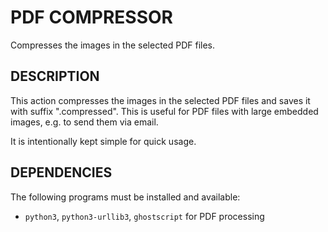 PDF COMPRESSOR
==============

Compresses the images in the selected PDF files.

DESCRIPTION
-----------

This action compresses the images in the selected PDF files and saves it with suffix ".compressed". This is useful for PDF files with large embedded images, e.g. to send them via email.

It is intentionally kept simple for quick usage.

DEPENDENCIES
------------

The following programs must be installed and available:

* `python3`, `python3-urllib3`, `ghostscript` for PDF processing

